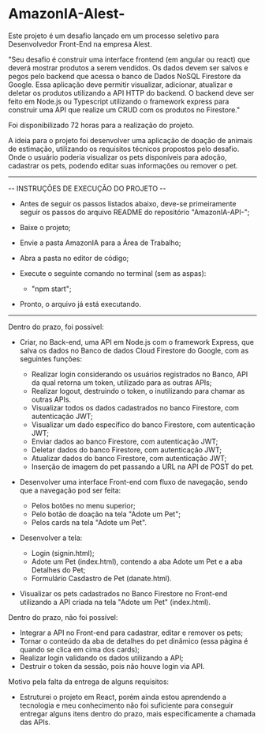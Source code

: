 # AmazonIA-Alest-

  Este projeto é um desafio lançado em um processo seletivo para Desenvolvedor Front-End na empresa Alest.

  "Seu desafio é construir uma interface frontend (em angular ou react) que deverá mostrar produtos a serem vendidos. Os dados devem ser salvos e pegos pelo backend que acessa o banco de Dados NoSQL Firestore da Google. Essa aplicação deve permitir visualizar, adicionar, atualizar e deletar os produtos utilizando a API HTTP do backend.
  O backend deve ser feito em Node.js ou Typescript utilizando o framework express para construir uma API que realize um CRUD com os produtos no Firestore."

  Foi disponibilizado 72 horas para a realização do projeto.

  A ideia para o projeto foi desenvolver uma aplicação de doação de animais de estimação, utilizando os requisitos técnicos propostos pelo desafio. Onde o usuário poderia visualizar os pets disponíveis para adoção, cadastrar os pets, podendo editar suas informações ou remover o pet. 
  
-----------------
  
-- INSTRUÇÕES DE EXECUÇÃO DO PROJETO --

  - Antes de seguir os passos listados abaixo, deve-se primeiramente seguir os passos do arquivo README do repositório "AmazonIA-API-";

  - Baixe o projeto;
  - Envie a pasta AmazonIA para a Área de Trabalho;
  - Abra a pasta no editor de código;
  - Execute o seguinte comando no terminal (sem as aspas):
    - "npm start";
  - Pronto, o arquivo já está executando.

-----------------

Dentro do prazo, foi possível:

- Criar, no Back-end, uma API em Node.js com o framework Express, que salva os dados no Banco de dados Cloud Firestore do Google, com as seguintes funções:
  - Realizar login considerando os usuários registrados no Banco, API da qual retorna um token, utilizado para as outras APIs;
  - Realizar logout, destruindo o token, o inutilizando para chamar as outras APIs.
  - Visualizar todos os dados cadastrados no banco Firestore, com autenticação JWT;
  - Visualizar um dado específico do banco Firestore, com autenticação JWT;
  - Enviar dados ao banco Firestore, com autenticação JWT;
  - Deletar dados do banco Firestore, com autenticação JWT;
  - Atualizar dados do banco Firestore, com autenticação JWT;
  - Inserção de imagem do pet passando a URL na API de POST do pet.

- Desenvolver uma interface Front-end com fluxo de navegação, sendo que a navegação pod ser feita:
  - Pelos botões no menu superior;
  - Pelo botão de doação na tela "Adote um Pet";
  - Pelos cards na tela "Adote um Pet".

- Desenvolver a tela:
  - Login (signin.html);
  - Adote um Pet (index.html), contendo a aba Adote um Pet e a aba Detalhes do Pet;
  - Formulário Casdastro de Pet (danate.html).

- Visualizar os pets cadastrados no Banco Firestore no Front-end utilizando a API criada na tela "Adote um Pet" (index.html).

Dentro do prazo, não foi possível:

  - Integrar a API no Front-end para cadastrar, editar e remover os pets;
  - Tornar o conteúdo da aba de detalhes do pet dinâmico (essa página é quando se clica em cima dos cards);
  - Realizar login validando os dados utilizando a API;
  - Destruir o token da sessão, pois não houve login via API.

Motivo pela falta da entrega de alguns requisitos:
  - Estruturei o projeto em React, porém ainda estou aprendendo a tecnologia e meu conhecimento não foi suficiente para conseguir entregar alguns itens dentro do prazo, mais especificamente a chamada das APIs.
